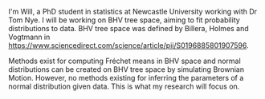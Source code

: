 I'm Will, a PhD student in statistics at Newcastle University working with Dr Tom Nye. I will be working on BHV tree space, aiming to fit probability distributions to data. BHV tree space was defined by Billera, Holmes and Vogtmann in https://www.sciencedirect.com/science/article/pii/S0196885801907596.

Methods exist for computing Fréchet means in BHV space and normal distributions can be created on BHV tree space by simulating Brownian Motion.
However, no methods existing for inferring the parameters of a normal distribution given data. This is what my research will focus on.

<!--
**Will-Woodman/Will-Woodman** is a ✨ _special_ ✨ repository because its `README.md` (this file) appears on your GitHub profile.

Here are some ideas to get you started:

- 🔭 I’m currently working on ...
- 🌱 I’m currently learning ...
- 👯 I’m looking to collaborate on ...
- 🤔 I’m looking for help with ...
- 💬 Ask me about ...
- 📫 How to reach me: ...
- 😄 Pronouns: ...
- ⚡ Fun fact: ...


-->
